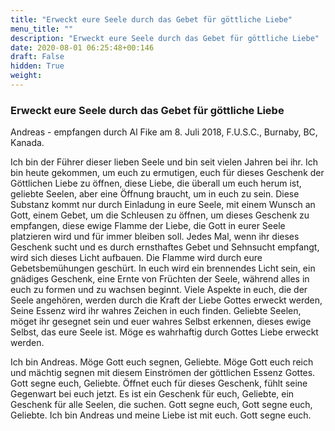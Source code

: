 ```yaml
---
title: "Erweckt eure Seele durch das Gebet für göttliche Liebe"
menu_title: ""
description: "Erweckt eure Seele durch das Gebet für göttliche Liebe"
date: 2020-08-01 06:25:48+00:146
draft: False
hidden: True
weight:
---
```

### Erweckt eure Seele durch das Gebet für göttliche Liebe

Andreas - empfangen durch Al Fike am 8. Juli 2018, F.U.S.C., Burnaby, BC, Kanada.

Ich bin der Führer dieser lieben Seele und bin seit vielen Jahren bei ihr. Ich bin heute gekommen, um euch zu ermutigen, euch für dieses Geschenk der Göttlichen Liebe zu öffnen, diese Liebe, die überall um euch herum ist, geliebte Seelen, aber eine Öffnung braucht, um in euch zu sein. Diese Substanz kommt nur durch Einladung in eure Seele, mit einem Wunsch an Gott, einem Gebet, um die Schleusen zu öffnen, um dieses Geschenk zu empfangen, diese ewige Flamme der Liebe, die Gott in eurer Seele platzieren wird und für immer bleiben soll. Jedes Mal, wenn ihr dieses Geschenk sucht und es durch ernsthaftes Gebet und Sehnsucht empfangt, wird sich dieses Licht aufbauen. Die Flamme wird durch eure Gebetsbemühungen geschürt. In euch wird ein brennendes Licht sein, ein gnädiges Geschenk, eine Ernte von Früchten der Seele, während alles in euch zu formen und zu wachsen beginnt. Viele Aspekte in euch, die der Seele angehören, werden durch die Kraft der Liebe Gottes erweckt werden, Seine Essenz wird ihr wahres Zeichen in euch finden. Geliebte Seelen, möget ihr gesegnet sein und euer wahres Selbst erkennen, dieses ewige Selbst, das eure Seele ist. Möge es wahrhaftig durch Gottes Liebe erweckt werden.

Ich bin Andreas. Möge Gott euch segnen, Geliebte. Möge Gott euch reich und mächtig segnen mit diesem Einströmen der göttlichen Essenz Gottes. Gott segne euch, Geliebte. Öffnet euch für dieses Geschenk, fühlt seine Gegenwart bei euch jetzt. Es ist ein Geschenk für euch, Geliebte, ein Geschenk für alle Seelen, die suchen. Gott segne euch, Gott segne euch, Geliebte. Ich bin Andreas und meine Liebe ist mit euch. Gott segne euch.

